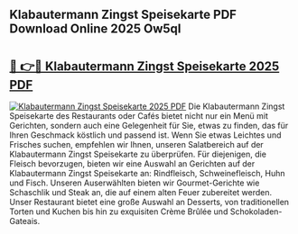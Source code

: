 ## Klabautermann Zingst Speisekarte PDF Download Online 2025 Ow5qI

# <h2><a href="http://gca2g2.nevu.top/?p=Klabautermann+Zingst+Speisekarte">🔗 👉🔴 Klabautermann Zingst Speisekarte 2025 PDF</a></h2>

[![Klabautermann Zingst Speisekarte 2025 PDF](https://i.imgur.com/dBaPXMq.png)](http://gca2g2.nevu.top/?p=Klabautermann+Zingst+Speisekarte)
Die Klabautermann Zingst Speisekarte des Restaurants oder Cafés bietet nicht nur ein Menü mit Gerichten, sondern auch eine Gelegenheit für Sie, etwas zu finden, das für Ihren Geschmack köstlich und passend ist. Wenn Sie etwas Leichtes und Frisches suchen, empfehlen wir Ihnen, unseren Salatbereich auf der Klabautermann Zingst Speisekarte zu überprüfen. Für diejenigen, die Fleisch bevorzugen, bieten wir eine Auswahl an Gerichten auf der Klabautermann Zingst Speisekarte an: Rindfleisch, Schweinefleisch, Huhn und Fisch. Unseren Auserwählten bieten wir Gourmet-Gerichte wie Schaschlik und Steak an, die auf einem alten Feuer zubereitet werden. Unser Restaurant bietet eine große Auswahl an Desserts, von traditionellen Torten und Kuchen bis hin zu exquisiten Crème Brûlée und Schokoladen-Gateais.
